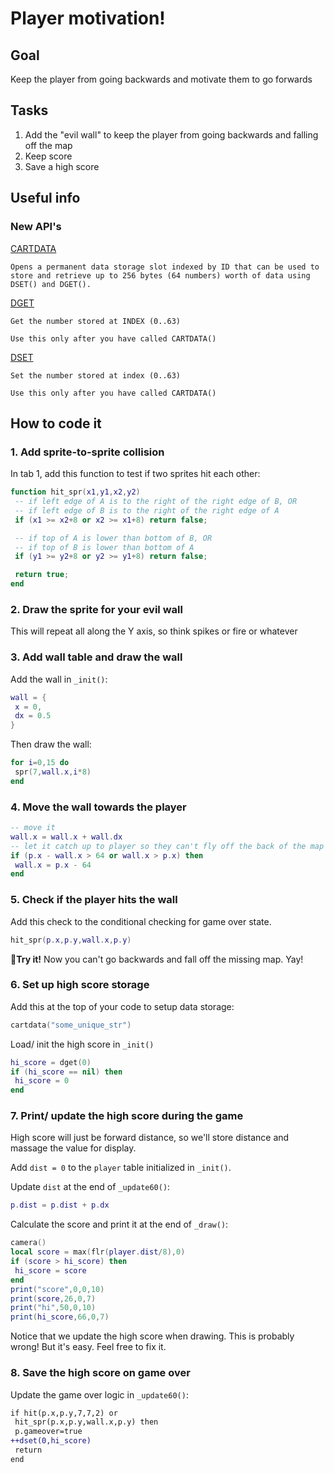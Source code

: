 # Player motivation!
## Goal
Keep the player from going backwards and motivate them to go forwards
## Tasks
1. Add the "evil wall" to keep the player from going backwards and falling off the map
2. Keep score
3. Save a high score
## Useful info
### New API's
[CARTDATA](https://www.lexaloffle.com/dl/docs/pico-8_manual.html#CARTDATA)
```
Opens a permanent data storage slot indexed by ID that can be used to store and retrieve up to 256 bytes (64 numbers) worth of data using DSET() and DGET().
```
[DGET](https://www.lexaloffle.com/dl/docs/pico-8_manual.html#DGET)
```
Get the number stored at INDEX (0..63)

Use this only after you have called CARTDATA()
```
[DSET](https://www.lexaloffle.com/dl/docs/pico-8_manual.html#DSET)
```
Set the number stored at index (0..63)

Use this only after you have called CARTDATA()
```
## How to code it
### 1. Add sprite-to-sprite collision
In tab 1, add this function to test if two sprites hit each other:
```lua
function hit_spr(x1,y1,x2,y2)
 -- if left edge of A is to the right of the right edge of B, OR
 -- if left edge of B is to the right of the right edge of A
 if (x1 >= x2+8 or x2 >= x1+8) return false;

 -- if top of A is lower than bottom of B, OR
 -- if top of B is lower than bottom of A
 if (y1 >= y2+8 or y2 >= y1+8) return false;

 return true;
end
```
### 2. Draw the sprite for your evil wall
This will repeat all along the Y axis, so think spikes or fire or whatever

### 3. Add wall table and draw the wall
Add the wall in `_init()`:
```lua
wall = {
 x = 0,
 dx = 0.5
}
```

Then draw the wall:

```lua
for i=0,15 do
 spr(7,wall.x,i*8)
end
```

### 4. Move the wall towards the player

```lua
-- move it
wall.x = wall.x + wall.dx
-- let it catch up to player so they can't fly off the back of the map
if (p.x - wall.x > 64 or wall.x > p.x) then
 wall.x = p.x - 64
end
```

### 5. Check if the player hits the wall
Add this check to the conditional checking for game over state.

```lua
hit_spr(p.x,p.y,wall.x,p.y)
```

🏃**Try it!** Now you can't go backwards and fall off the missing map. Yay!

### 6. Set up high score storage
Add this at the top of your code to setup data storage:
```lua
cartdata("some_unique_str")
```

Load/ init the high score in `_init()`
```lua
hi_score = dget(0)
if (hi_score == nil) then
 hi_score = 0
end
```

### 7. Print/ update the high score during the game
High score will just be forward distance, so we'll store distance and massage the value for display.

Add `dist = 0` to the `player` table initialized in `_init()`.

Update `dist` at the end of `_update60()`:

```lua
p.dist = p.dist + p.dx
```

Calculate the score and print it at the end of `_draw()`:

```lua
camera()
local score = max(flr(player.dist/8),0)
if (score > hi_score) then
 hi_score = score
end
print("score",0,0,10)
print(score,26,0,7)
print("hi",50,0,10)
print(hi_score,66,0,7)
```

Notice that we update the high score when drawing. This is probably wrong! But it's easy. Feel free to fix it.

### 8. Save the high score on game over
Update the game over logic in `_update60()`:
```diff
if hit(p.x,p.y,7,7,2) or
 hit_spr(p.x,p.y,wall.x,p.y) then
 p.gameover=true
++dset(0,hi_score)
 return
end
```
